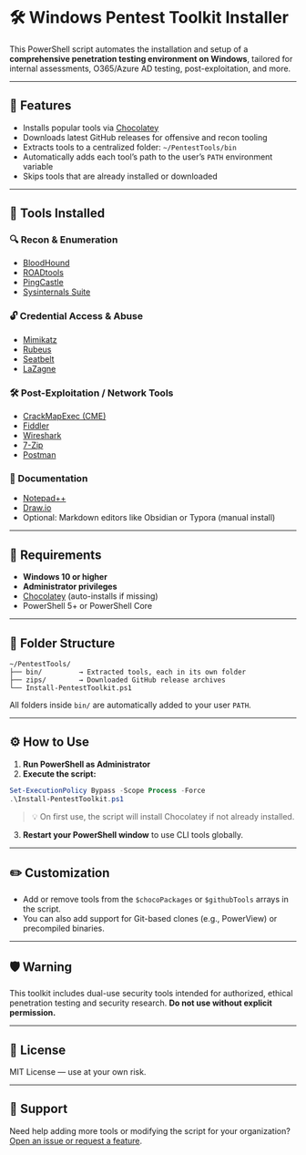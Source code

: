 # 🛠️ Windows Pentest Toolkit Installer

This PowerShell script automates the installation and setup of a **comprehensive penetration testing environment on Windows**, tailored for internal assessments, O365/Azure AD testing, post-exploitation, and more.

---

## 🚀 Features

- Installs popular tools via [Chocolatey](https://chocolatey.org/)
- Downloads latest GitHub releases for offensive and recon tooling
- Extracts tools to a centralized folder: `~/PentestTools/bin`
- Automatically adds each tool’s path to the user’s `PATH` environment variable
- Skips tools that are already installed or downloaded

---

## 📆 Tools Installed

### 🔍 Recon & Enumeration
- [BloodHound](https://github.com/BloodHoundAD/BloodHound)
- [ROADtools](https://github.com/dirkjanm/ROADtools)
- [PingCastle](https://github.com/vletoux/pingcastle)
- [Sysinternals Suite](https://learn.microsoft.com/en-us/sysinternals/downloads/)

### 🔓 Credential Access & Abuse
- [Mimikatz](https://github.com/gentilkiwi/mimikatz)
- [Rubeus](https://github.com/GhostPack/Rubeus)
- [Seatbelt](https://github.com/GhostPack/Seatbelt)
- [LaZagne](https://github.com/AlessandroZ/LaZagne)

### 🛠 Post-Exploitation / Network Tools
- [CrackMapExec (CME)](https://github.com/byt3bl33d3r/CrackMapExec)
- [Fiddler](https://www.telerik.com/fiddler)
- [Wireshark](https://www.wireshark.org/)
- [7-Zip](https://www.7-zip.org/)
- [Postman](https://www.postman.com/)

### 📝 Documentation
- [Notepad++](https://notepad-plus-plus.org/)
- [Draw.io](https://github.com/jgraph/drawio-desktop/releases)
- Optional: Markdown editors like Obsidian or Typora (manual install)

---

## 🧰 Requirements

- **Windows 10 or higher**
- **Administrator privileges**
- [Chocolatey](https://chocolatey.org/install) (auto-installs if missing)
- PowerShell 5+ or PowerShell Core

---

## 📂 Folder Structure

```
~/PentestTools/
├── bin/         → Extracted tools, each in its own folder
├── zips/        → Downloaded GitHub release archives
└── Install-PentestToolkit.ps1
```

All folders inside `bin/` are automatically added to your user `PATH`.

---

## ⚙️ How to Use

1. **Run PowerShell as Administrator**
2. **Execute the script:**

```powershell
Set-ExecutionPolicy Bypass -Scope Process -Force
.\Install-PentestToolkit.ps1
```

> 💡 On first use, the script will install Chocolatey if not already installed.

3. **Restart your PowerShell window** to use CLI tools globally.

---

## ✏️ Customization

- Add or remove tools from the `$chocoPackages` or `$githubTools` arrays in the script.
- You can also add support for Git-based clones (e.g., PowerView) or precompiled binaries.

---

## 🛡️ Warning

This toolkit includes dual-use security tools intended for authorized, ethical penetration testing and security research. **Do not use without explicit permission.**

---

## 📘 License

MIT License — use at your own risk.

---

## 🙋 Support

Need help adding more tools or modifying the script for your organization? [Open an issue or request a feature](#).

